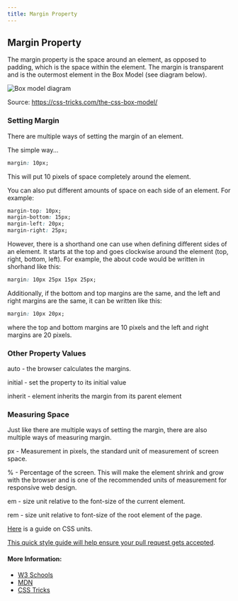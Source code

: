 ```yaml
---
title: Margin Property
---
```

## Margin Property

The margin property is the space around an element, as opposed to padding, which is the space within the element. The margin is transparent and is the outermost element in the Box Model (see diagram below).

![Box model diagram](https://css-tricks.com/wp-content/csstricks-uploads/thebox.png)

Source: https://css-tricks.com/the-css-box-model/

### Setting Margin

There are multiple ways of setting the margin of an element.

The simple way...

```css
margin: 10px;
```
This will put 10 pixels of space completely around the element.

You can also put different amounts of space on each side of an element. For example:

```css
margin-top: 10px;
margin-bottom: 15px;
margin-left: 20px;
margin-right: 25px;
```

However, there is a shorthand one can use when defining different sides of an element. It starts at the top and goes clockwise around the element (top, right, bottom, left). For example, the about code would be written in shorhand like this:

```css
margin: 10px 25px 15px 25px;
```

Additionally, if the bottom and top margins are the same, and the left and right margins are the same, it can be written like this:

```css
margin: 10px 20px;
```

where the top and bottom margins are 10 pixels and the left and right margins are 20 pixels.

### Other Property Values

auto - the browser calculates the margins.

initial - set the property to its initial value

inherit - element inherits the margin from its parent element

### Measuring Space

Just like there are multiple ways of setting the margin, there are also multiple ways of measuring margin.

px -  Measurement in pixels, the standard unit of measurement of screen space.

% - Percentage of the screen. This will make the element shrink and grow with the browser and is one of the recommended units of measurement for responsive web design.

em - size unit relative to the font-size of the current element.

rem - size unit relative to font-size of the root element of the page.

[Here](https://www.w3schools.com/CSSref/css_units.asp) is a guide on CSS units.


<a href='https://github.com/freecodecamp/guides/blob/master/README.md' target='_blank' rel='nofollow'>This quick style guide will help ensure your pull request gets accepted</a>.

<!-- The article goes here, in GitHub-flavored Markdown. Feel free to add YouTube videos, images, and CodePen/JSBin embeds  -->

#### More Information:
<!-- Please add any articles you think might be helpful to read before writing the article -->
* [W3 Schools](https://www.w3schools.com/CSSref/pr_margin.asp)
* [MDN](https://developer.mozilla.org/en-US/docs/Web/CSS/margin)
* [CSS Tricks](https://css-tricks.com/almanac/properties/m/margin/)


